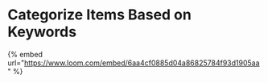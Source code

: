 # Categorize Items Based on Keywords

{% embed url="https://www.loom.com/embed/6aa4cf0885d04a86825784f93d1905aa" %}
